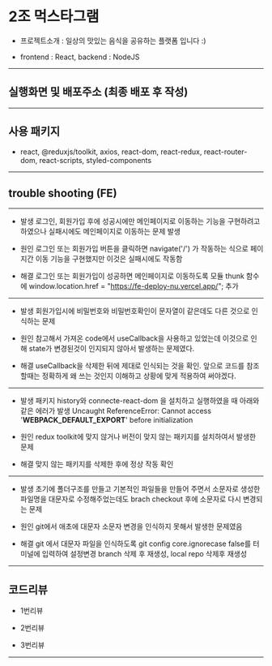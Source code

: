 # 2조 먹스타그램

- 프로젝트소개 : 일상의 맛있는 음식을 공유하는 플랫폼 입니다 :)

- frontend : React, backend : NodeJS

---

## 실행화면 및 배포주소 (최종 배포 후 작성)

---

## 사용 패키지

- react, @reduxjs/toolkit, axios, react-dom, react-redux, react-router-dom, react-scripts, styled-components

---

## trouble shooting (FE)

---

- 발생
  로그인, 회원가입 후에 성공시에만 메인페이지로 이동하는 기능을 구현하려고 하였으나 실패시에도 메인페이지로 이동하는 문제 발생

- 원인
  로그인 또는 회원가입 버튼을 클릭하면 navigate('/') 가 작동하는 식으로 페이지간 이동 기능을 구현했지만 이것은 실패시에도 작동함

- 해결
  로그인 또는 회원가입이 성공하면 메인페이지로 이동하도록 모듈 thunk 함수에
  window.location.href = "https://fe-deploy-nu.vercel.app/"; 추가

---

- 발생
  회원가입시에 비밀번호와 비밀번호확인이 문자열이 같은데도 다른 것으로 인식하는 문제

- 원인
  참고해서 가져온 code에서 useCallback을 사용하고 있었는데 이것으로 인해 state가 변경된것이 인지되지 않아서 발생하는 문제였다.

- 해결
  useCallback을 삭제한 뒤에 제대로 인식되는 것을 확인. 앞으로 코드를 참조할때는 정확하게 왜 쓰는 것인지 이해하고 상황에 맞게 적용하여 써야겠다.

---

- 발생
  패키지 history와 connecte-react-dom 을 설치하고 실행하였을 때 아래와 같은 에러가 발생
  Uncaught ReferenceError: Cannot access '**WEBPACK_DEFAULT_EXPORT**' before initialization

- 원인
  redux toolkit에 맞지 않거나 버전이 맞지 않는 패키지를 설치하여서 발생한 문제

- 해결
  맞지 않는 패키지를 삭제한 후에 정상 작동 확인

---

- 발생
  초기에 폴더구조를 만들고 기본적인 파일들을 만들어 주면서 소문자로 생성한 파일명을 대문자로 수정해주었는데도 brach checkout 후에 소문자로 다시 변경되는 문제

- 원인
  git에서 애초에 대문자 소문자 변경을 인식하지 못해서 발생한 문제였음

- 해결
  git 에서 대문자 파일을 인식하도록 git config core.ignorecase false를 터미널에 입력하여 설정변경
  branch 삭제 후 재생성, local repo 삭제후 재생성

---

## 코드리뷰

- 1번리뷰

- 2번리뷰

- 3번리뷰

---
